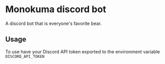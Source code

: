 # Monokuma discord bot

A discord bot that is everyone's favorite bear.

## Usage
To use have your Discord API token exported to the environment variable `DISCORD_API_TOKEN`